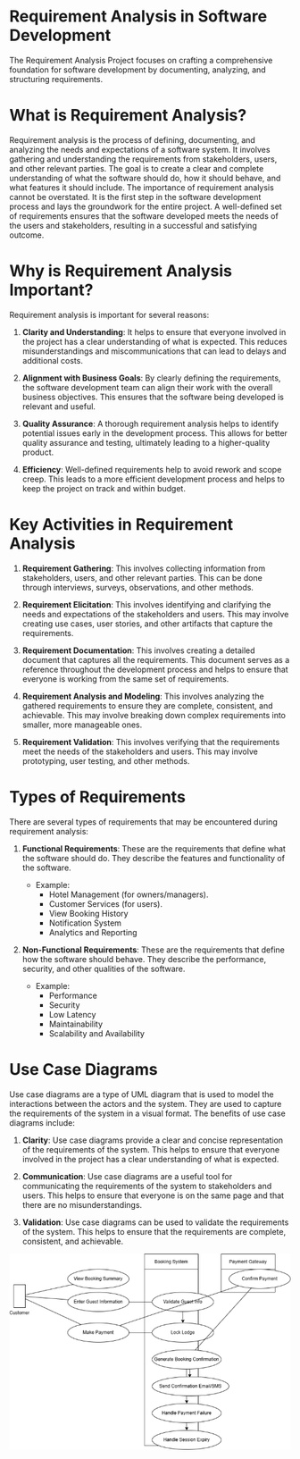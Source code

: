 # Requirement Analysis in Software Development

The Requirement Analysis Project focuses on crafting a comprehensive foundation for software development by documenting, analyzing, and structuring requirements.

# What is Requirement Analysis?
Requirement analysis is the process of defining, documenting, and analyzing the needs and expectations of a software system. It involves gathering and understanding the requirements from stakeholders, users, and other relevant parties. The goal is to create a clear and complete understanding of what the software should do, how it should behave, and what features it should include. The importance of requirement analysis cannot be overstated. It is the first step in the software development process and lays the groundwork for the entire project. A well-defined set of requirements ensures that the software developed meets the needs of the users and stakeholders, resulting in a successful and satisfying outcome.

# Why is Requirement Analysis Important?
Requirement analysis is important for several reasons:

1. **Clarity and Understanding**: It helps to ensure that everyone involved in the project has a clear understanding of what is expected. This reduces misunderstandings and miscommunications that can lead to delays and additional costs.

2. **Alignment with Business Goals**: By clearly defining the requirements, the software development team can align their work with the overall business objectives. This ensures that the software being developed is relevant and useful.

3. **Quality Assurance**: A thorough requirement analysis helps to identify potential issues early in the development process. This allows for better quality assurance and testing, ultimately leading to a higher-quality product.

4. **Efficiency**: Well-defined requirements help to avoid rework and scope creep. This leads to a more efficient development process and helps to keep the project on track and within budget.

# Key Activities in Requirement Analysis

1. **Requirement Gathering**: This involves collecting information from stakeholders, users, and other relevant parties. This can be done through interviews, surveys, observations, and other methods.

2. **Requirement Elicitation**: This involves identifying and clarifying the needs and expectations of the stakeholders and users. This may involve creating use cases, user stories, and other artifacts that capture the requirements.

3. **Requirement Documentation**: This involves creating a detailed document that captures all the requirements. This document serves as a reference throughout the development process and helps to ensure that everyone is working from the same set of requirements.

4. **Requirement Analysis and Modeling**: This involves analyzing the gathered requirements to ensure they are complete, consistent, and achievable. This may involve breaking down complex requirements into smaller, more manageable ones.

5. **Requirement Validation**: This involves verifying that the requirements meet the needs of the stakeholders and users. This may involve prototyping, user testing, and other methods.

# Types of Requirements
There are several types of requirements that may be encountered during requirement analysis:

1. **Functional Requirements**: These are the requirements that define what the software should do. They describe the features and functionality of the software.
    - Example:
      - Hotel Management (for owners/managers).
      - Customer Services (for users).
      - View Booking History
      - Notification System
      - Analytics and Reporting

2. **Non-Functional Requirements**: These are the requirements that define how the software should behave. They describe the performance, security, and other qualities of the software.
    - Example:
      - Performance
      - Security
      - Low Latency
      - Maintainability
      - Scalability and Availability

# Use Case Diagrams

Use case diagrams are a type of UML diagram that is used to model the interactions between the actors and the system. They are used to capture the requirements of the system in a visual format. The benefits of use case diagrams include:

1. **Clarity**: Use case diagrams provide a clear and concise representation of the requirements of the system. This helps to ensure that everyone involved in the project has a clear understanding of what is expected.

2. **Communication**: Use case diagrams are a useful tool for communicating the requirements of the system to stakeholders and users. This helps to ensure that everyone is on the same page and that there are no misunderstandings.

3. **Validation**: Use case diagrams can be used to validate the requirements of the system. This helps to ensure that the requirements are complete, consistent, and achievable.

![Booking System Use Case Diagram](alx-booking-uc.png)
